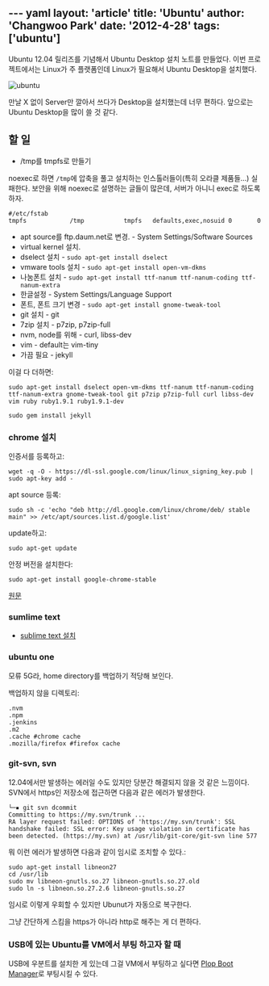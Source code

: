 --- yaml
layout: 'article'
title: 'Ubuntu'
author: 'Changwoo Park'
date: '2012-4-28'
tags: ['ubuntu']
---

Ubuntu 12.04 릴리즈를 기념해서 Ubuntu Desktop 설치 노트를 만들었다. 이번 프로젝트에서는 Linux가 주 플랫폼인데 Linux가 필요해서 Ubuntu Desktop을 설치했다.

![ubuntu](/articles/2012/ubuntu-desktop/ubuntu.png)

만날 X 없이 Server만 깔아서 쓰다가 Desktop을 설치했는데 너무 편하다. 앞으로는 Ubuntu Desktop을 많이 쓸 것 같다.

## 할 일

 * /tmp를 tmpfs로 만들기

noexec로 하면 `/tmp`에 압축을 풀고 설치하는 인스톨러들이(특히 오라클 제품들...) 실패한다. 보안을 위해 noexec로 설명하는 글들이 많은데, 서버가 아니니 exec로 하도록 하자.

    #/etc/fstab
    tmpfs            /tmp           tmpfs   defaults,exec,nosuid 0       0

 * apt source를 ftp.daum.net로 변경. - System Settings/Software Sources
 * virtual kernel 설치.
 * dselect 설치 - `sudo apt-get install dselect`
 * vmware tools 설치 - `sudo apt-get install open-vm-dkms`
 * 나눔폰트 설치 - `sudo apt-get install ttf-nanum ttf-nanum-coding ttf-nanum-extra`
 * 한글설정 - System Settings/Language Support
 * 폰트, 폰트 크기 변경 - `sudo apt-get install gnome-tweak-tool`
 * git 설치 - git
 * 7zip 설치 - p7zip, p7zip-full
 * nvm, node를 위해 - curl, libss-dev
 * vim - default는 vim-tiny
 * 가끔 필요 - jekyll

이걸 다 더하면:

    sudo apt-get install dselect open-vm-dkms ttf-nanum ttf-nanum-coding ttf-nanum-extra gnome-tweak-tool git p7zip p7zip-full curl libss-dev vim ruby ruby1.9.1 ruby1.9.1-dev

    sudo gem install jekyll

### chrome 설치

인증서를 등록하고:

    wget -q -O - https://dl-ssl.google.com/linux/linux_signing_key.pub | sudo apt-key add -

apt source 등록:

    sudo sh -c 'echo "deb http://dl.google.com/linux/chrome/deb/ stable main" >> /etc/apt/sources.list.d/google.list'

update하고:

    sudo apt-get update

안정 버전을 설치한다:

    sudo apt-get install google-chrome-stable

[원문](http://www.howopensource.com/2011/10/install-google-chrome-in-ubuntu-11-10-11-04-10-10-10-04/)

### sumlime text

 * [sublime text 설치](http://www.webupd8.org/2011/03/sublime-text-2-ubuntu-ppa.html)

### ubuntu one

모류 5G라, home directory를 백업하기 적당해 보인다.

백업하지 않을 디렉토리:

    .nvm
    .npm
    .jenkins
    .m2
    .cache #chrome cache
    .mozilla/firefox #firefox cache

### git-svn, svn

12.04에서만 발생하는 에러일 수도 있지만 당분간 해결되지 않을 것 같은 느낌이다. SVN에서 https인 저장소에 접근하면 다음과 같은 에러가 발생한다.

    └─▪ git svn dcommit
    Committing to https://my.svn/trunk ...
    RA layer request failed: OPTIONS of 'https://my.svn/trunk': SSL handshake failed: SSL error: Key usage violation in certificate has been detected. (https://my.svn) at /usr/lib/git-core/git-svn line 577

뭐 이런 에러가 발생하면 다음과 같이 임시로 조치할 수 있다.:

    sudo apt-get install libneon27
    cd /usr/lib
    sudo mv libneon-gnutls.so.27 libneon-gnutls.so.27.old
    sudo ln -s libneon.so.27.2.6 libneon-gnutls.so.27

임시로 이렇게 우회할 수 있지만 Ubunut가 자동으로 복구한다.

그냥 간단하게 스킴을 https가 아니라 http로 해주는 게 더 편하다.

### USB에 있는 Ubuntu를 VM에서 부팅 하고자 할 때

USB에 우분트를 설치한 게 있는데 그걸 VM에서 부팅하고 싶다면 [Plop Boot Manager]로 부팅시킬 수 있다.

[Plop Boot Manager]: http://www.plop.at/en/bootmanager/plpbt.bin.html
